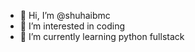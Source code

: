 - 👋 Hi, I’m @shuhaibmc
- 👀 I’m interested in coding
- 🌱 I’m currently learning python fullstack

<!---
shuhaibmc/shuhaibmc is a ✨ special ✨ repository because its `README.md` (this file) appears on your GitHub profile.
You can click the Preview link to take a look at your changes.
--->
